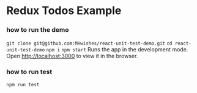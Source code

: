 # Redux Todos Example

### how to run the demo 
 `git clone git@github.com:MHwishes/react-unit-test-demo.git`
 `cd react-unit-test-demo`
 `npm i`
 `npm start`
Runs the app in the development mode.<br>
Open [http://localhost:3000](http://localhost:3000) to view it in the browser.

### how to run test
``
npm run test
``
